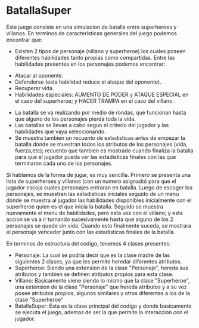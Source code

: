 # BatallaSuper 
Este juego consiste en una simulacion de batalla entre superheroes y villanos.
En terminos de caracteristicas generales del juego podemos encontrar que:
- Existen 2 tipos de personaje (villano y superheroe) los cuales poseen diferentes habilidades tanto propias como compartidas. Entre las habilidades presentes en los personajes podemos encontrar:
* Atacar al oponente.
* Defenderse (esta habilidad reduce el ataque del oponente).
* Recuperar vida.
* Habilidades especiales: AUMENTO DE PODER y ATAQUE ESPECIAL en el caso del superheroe; y HACER TRAMPA en el caso del villano.
- La batalla se va realizando por medio de rondas, que funcionan hasta que alguno de los personajes pierda toda la vida.
- Las batallas se llevan a cabo segun el criterio del jugador y las habilidades que vaya seleccionando.
- Se muestra tambien un recuento de estadisticas antes de empezar la batalla donde se muestran todos los atributos de los personajes (vida, fuerza,etc); recuento que tambien es mostrado cuando finaliza la batalla para que el jugador pueda ver las estadisticas finales con las que terminaron cada uno de los personajes.

Si hablamos de la forma de jugar, es muy sencilla.
Primero se presenta una lista de superheroes y villanos (con un numero asignado) para que el jugador escoja cuales personajes entraran en batalla.
Luego de escoger los personajes, se muestran las estadisticas iniciales seguido de un menu donde se muestra al jugador las habilidades disponibles inicialmente con el superheroe quien es el que inicia la batalla.
Seguido se muestra nuevamente el menu de habilidades, pero esta vez con el villano; y esta accion se va a ir turnando sucesivamente hasta que alguno de los 2 personajes se quede sin vida.
Cuando esto finalmente suceda, se mostrara el personaje vencedor junto con las estadisticas finales de la batalla.

En terminos de estructura del codigo, tenemos 4 clases presentes:
- Personaje: La cual se podria decir que es la clase madre de las siguientes 2 clases, ya que les permite heredar diferentes atributos.
- Superheroe: Siendo una extension de la clase "Personaje", hereda sus atributos y tambien se definen atributos propios para esta clase.
- Villano: Basicamente viene siendo lo mismo que la clase "Superheroe", una extension de la clase "Personaje" que hereda atributos y a su vez posee atributos propios, algunos similares y otros diferentes a los de la clase "Superheroe"
- BatallaSuper: Esta es la clase principal del codigo y donde basicamente se ejecuta el juego, ademas de ser la que permite la interaccion con el jugador.













